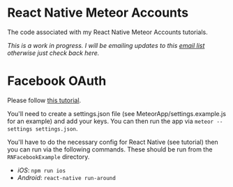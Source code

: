 # React Native Meteor Accounts

The code associated with my React Native Meteor Accounts tutorials.

_This is a work in progress. I will be emailing updates to this [email list](http://eepurl.com/bXLcvT) otherwise just check back here._

# Facebook OAuth
Please follow [this tutorial](https://medium.com/@spencer_carli/react-native-meteor-oauth-with-facebook-3d1346d7cdb7#.kr5f8jorz).

You'll need to create a settings.json file (see MeteorApp/settings.example.js for an example) and add your keys.
You can then run the app via `meteor --settings settings.json`.

You'll have to do the necessary config for React Native (see tutorial) then you can run via the following commands. These should be run from the `RNFacebookExample` directory.

- _iOS_: `npm run ios`
- _Android_: `react-native run-around`
